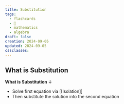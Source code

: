 ```yaml
---
title: Substitution
tags:
  - flashcards
  - 🌱
  - mathematics
  - algebra
draft: false
creation: 2024-09-05
updated: 2024-09-05
cssclasses: 
---
```

## What is Substitution

**What is Substitution**
↓
- Solve first equation via [[Isolation]]
- Then substitute the solution into the second equation
<!--SR:!2024-12-13,4,270-->